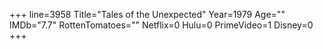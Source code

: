+++
line=3958
Title="Tales of the Unexpected"
Year=1979
Age=""
IMDb="7.7"
RottenTomatoes=""
Netflix=0
Hulu=0
PrimeVideo=1
Disney=0
+++

